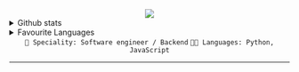 <div align="center">
    <img src="https://lanyard.cnrad.dev/api/764504640007045130" />
</div>
<details>
    <summary>Github stats</summary>
    <p align="center">
        <img src="https://github-readme-stats.vercel.app/api?username=neverjar&show_icons=true&bg_color=00000000&hide_border=true" />
    </p>
</details>
<details>
    <summary>Favourite Languages</summary>
    <p align="center">
        <img src="https://github-readme-stats.vercel.app/api/top-langs/?username=neverjar&show_icons=true&bg_color=00000000&hide_border=true" />
    </p>
</details>
<div align="center">
    <code>👷 Speciality: Software engineer / Backend</code>
    <code>🧑‍💻 Languages: Python, JavaScript</code>
</div>
<hr>
